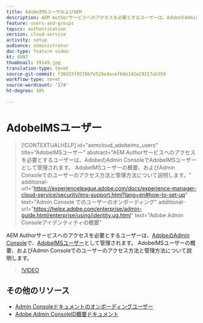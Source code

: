 ```yaml
---
title: AdobeIMSユーザおよびAEM
description: AEM Authorサービスへのアクセスを必要とするユーザーは、AdobeのAdmin ConsoleでAdobeIMSユーザーとして管理されます。 AdobeIMSユーザーの概要、およびAdmin Consoleでのユーザーのアクセス方法と管理方法について説明します。
feature: users-and-groups
topics: authentication
version: cloud-service
activity: setup
audience: administrator
doc-type: feature video
kt: 4997
thumbnail: 39149.jpg
translation-type: tm+mt
source-git-commit: f30d15f0578b7e529e4acefb8e1d2e29157ab359
workflow-type: tm+mt
source-wordcount: '174'
ht-degree: 10%

---
```



# AdobeIMSユーザー

>[!CONTEXTUALHELP]
>id="aemcloud_adobeims_users"
>title="AdobeIMSユーザー"
>abstract="AEM Authorサービスへのアクセスを必要とするユーザーは、AdobeのAdmin ConsoleでAdobeIMSユーザーとして管理されます。 AdobeIMSユーザーの概要、およびAdmin Consoleでのユーザーのアクセス方法と管理方法について説明します。"
>additional-url="https://experienceleague.adobe.com/docs/experience-manager-cloud-service/security/ims-support.html?lang=en#how-to-set-up" text="Admin Console でのユーザーのオンボーディング"
>additional-url="https://helpx.adobe.com/enterprise/admin-guide.html/enterprise/using/identity.ug.html" text="Adobe Admin Consoleアイデンティティの概要"

AEM Authorサービスへのアクセスを必要とするユーザーは、[AdobeのAdmin Console](https://adminconsole.adobe.com)で、[AdobeIMSユーザー](https://helpx.adobe.com/jp/enterprise/using/set-up-identity.html)として管理されます。 AdobeIMSユーザーの概要、およびAdmin Consoleでのユーザーのアクセス方法と管理方法について説明します。

>[!VIDEO](https://video.tv.adobe.com/v/39149/?quality=12&learn=on)

## その他のリソース

+ [Admin Consoleドキュメントのオンボーディングユーザー](https://docs.adobe.com/content/help/en/experience-manager-cloud-service/security/ims-support.html#onboarding-users-in-admin-console)
+ [Adobe Admin ConsoleID概要ドキュメント](https://helpx.adobe.com/jp/enterprise/using/identity.html)
